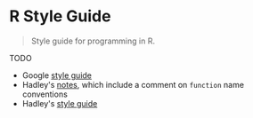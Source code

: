 # R Style Guide

> Style guide for programming in R.

TODO

-   Google [style guide](https://google.github.io/styleguide/Rguide.xml)
-   Hadley's [notes](http://adv-r.had.co.nz/OO-essentials.html), which include a comment on `function` name conventions
-   Hadley's [style guide](http://r-pkgs.had.co.nz/style.html)
